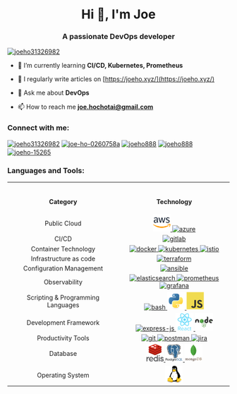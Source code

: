 <h1 align="center">Hi 👋, I'm Joe</h1>
<h3 align="center">A passionate DevOps developer</h3>

<p align="left"> <a href="https://twitter.com/joeho31326982" target="blank"><img src="https://img.shields.io/twitter/follow/joeho31326982?logo=twitter&style=for-the-badge" alt="joeho31326982" /></a> </p>

- 🌱 I’m currently learning **CI/CD, Kubernetes, Prometheus**

- 📝 I regularly write articles on [https://joeho.xyz/](https://joeho.xyz/)

- 💬 Ask me about **DevOps**

- 📫 How to reach me **joe.hochotai@gmail.com**

<h3 align="left">Connect with me:</h3>
<p align="left">
<a href="https://twitter.com/joeho31326982" target="blank"><img align="center" src="https://raw.githubusercontent.com/rahuldkjain/github-profile-readme-generator/master/src/images/icons/Social/twitter.svg" alt="joeho31326982" height="30" width="40" /></a>
<a href="https://linkedin.com/in/joe-ho-0260758a" target="blank"><img align="center" src="https://raw.githubusercontent.com/rahuldkjain/github-profile-readme-generator/master/src/images/icons/Social/linked-in-alt.svg" alt="joe-ho-0260758a" height="30" width="40" /></a>
<a href="https://joeho.xyz" target="blank"><img align="center" src="https://joeho.xyz/favicon-32x32.png" alt="joeho888" height="30" width="40" /></a>
<a href="https://dev.to/joeho888" target="blank"><img align="center" src="https://raw.githubusercontent.com/rahuldkjain/github-profile-readme-generator/master/src/images/icons/Social/devto.svg" alt="joeho888" height="30" width="40" /></a>
<a href="https://medium.com/joeho-15265" target="blank"><img align="center" src="https://raw.githubusercontent.com/rahuldkjain/github-profile-readme-generator/master/src/images/icons/Social/medium.svg" alt="joeho-15265" height="30" width="40" /></a>
</p>

<h3 align="left">Languages and Tools:</h3>
<p align="left">
<table>
<tr>
<th align="center">
<img width="441" height="0">
<p> 
Category
</p>
</th>
<th align="center">
<img width="441" height="0">
<p> 
Technology
</p>
</th>
</tr>
<tr>
<td align="center">
Public Cloud
</td>

<td align="center">
  <a href="https://aws.amazon.com" target="_blank" rel="noreferrer">
    <img src="https://raw.githubusercontent.com/devicons/devicon/master/icons/amazonwebservices/amazonwebservices-original-wordmark.svg" alt="aws" width="40" height="40" />
</a>
<a href="https://azure.microsoft.com/en-in/" target="_blank" rel="noreferrer"> 
    <img src="https://www.vectorlogo.zone/logos/microsoft_azure/microsoft_azure-icon.svg" alt="azure" width="40" height="40" /> 
</a>
</td>
</tr>

<tr>
<td align="center">
CI/CD
</td>
<td align="center">
  <a href="https://gitlab.com" target="_blank" rel="noreferrer"> 
    <img src="https://www.vectorlogo.zone/logos/gitlab/gitlab-icon.svg" alt="gitlab" width="40" height="40" />
  </a>
</td>
</tr>

<tr>
<td align="center">
Container Technology
</td>
<td align="center">
  <a href="https://docker.com" target="_blank" rel="noreferrer"> 
      <img src="https://www.vectorlogo.zone/logos/docker/docker-icon.svg" alt="docker" width="40" height="40" /> 
  </a>    
  <a href="https://kubernetes.io" target="_blank" rel="noreferrer"> 
      <img src="https://www.vectorlogo.zone/logos/kubernetes/kubernetes-icon.svg" alt="kubernetes" width="40" height="40" /> 
  </a> 
  <a href="https://istio.io" target="_blank" rel="noreferrer"> 
      <img src="https://www.vectorlogo.zone/logos/istioio/istioio-icon.svg" alt="istio" width="40" height="40" /> 
  </a>
</td>
</tr>

<tr>
<td align="center">
Infrastructure as code
</td>
<td align="center">
  <a href="https://terraform.io" target="_blank" rel="noreferrer"> 
      <img src="https://www.vectorlogo.zone/logos/terraformio/terraformio-icon.svg" alt="terraform" width="40" height="40" /> 
  </a>
</td>
</tr>

<tr>
<td align="center">
Configuration Management
</td>
<td align="center">
  <a href="https://ansible.com" target="_blank" rel="noreferrer"> 
      <img src="https://www.vectorlogo.zone/logos/ansible/ansible-icon.svg" alt="ansible" width="40" height="40" /> 
  </a>
</td>
</tr>

<tr>
<td align="center">
Observability
</td>
<td align="center">
  <a href="https://www.elastic.co" target="_blank" rel="noreferrer">
      <img src="https://www.vectorlogo.zone/logos/elastic/elastic-icon.svg" alt="elasticsearch" width="40" height="40" />
  </a>
  <a href="https://prometheus.io" target="_blank" rel="noreferrer">
      <img src="https://www.vectorlogo.zone/logos/prometheusio/prometheusio-icon.svg" alt="prometheus" width="40" height="40" />
  </a>
  <a href="https://grafana.com" target="_blank" rel="noreferrer">
      <img src="https://www.vectorlogo.zone/logos/grafana/grafana-icon.svg" alt="grafana" width="40" height="40" />
  </a>
</td>
</tr>

<tr>
<td align="center">
Scripting & Programming Languages
</td>
<td align="center">
  <a href="https://www.gnu.org/software/bash/" target="_blank" rel="noreferrer"> 
      <img src="https://www.vectorlogo.zone/logos/gnu_bash/gnu_bash-icon.svg" alt="bash" width="40" height="40" /> 
  </a>    
  <a href="https://www.python.org" target="_blank" rel="noreferrer"> 
      <img src="https://raw.githubusercontent.com/devicons/devicon/master/icons/python/python-original.svg" alt="python" width="40" height="40" />
  </a>
  <a href="https://developer.mozilla.org/en-US/docs/Web/JavaScript" target="_blank" rel="noreferrer">
      <img src="https://raw.githubusercontent.com/devicons/devicon/master/icons/javascript/javascript-original.svg" alt="javascript" width="40" height="40" />
  </a> 
</td>
</tr>

<tr>
<td align="center">
Development Framework
</td>
<td align="center">
  <a href="https://expressjs.com" target="_blank" rel="noreferrer"> 
      <img src="https://www.vectorlogo.zone/logos/expressjs/expressjs-icon.svg" alt="express-js" width="40" height="40" /> 
  </a>      
  <a href="https://reactjs.org/" target="_blank" rel="noreferrer"> 
      <img src="https://raw.githubusercontent.com/devicons/devicon/master/icons/react/react-original-wordmark.svg" alt="react" width="40" height="40" />
  </a>
  <a href="https://nodejs.org" target="_blank" rel="noreferrer"> 
      <img src="https://raw.githubusercontent.com/devicons/devicon/master/icons/nodejs/nodejs-original-wordmark.svg" alt="nodejs" width="40" height="40" /> 
  </a>
</td>
</tr>

<tr>
<td align="center">
Productivity Tools
</td>
<td align="center">
  <a href="https://git-scm.com/" target="_blank" rel="noreferrer"> 
      <img src="https://www.vectorlogo.zone/logos/git-scm/git-scm-icon.svg" alt="git" width="40" height="40" /> 
  </a>    
  <a href="https://postman.com" target="_blank" rel="noreferrer"> 
      <img src="https://www.vectorlogo.zone/logos/getpostman/getpostman-icon.svg" alt="postman" width="40" height="40" />
  </a>
  <a href="https://www.atlassian.com/software/jira" target="_blank" rel="noreferrer"> 
      <img src="https://www.vectorlogo.zone/logos/atlassian_jira/atlassian_jira-icon.svg" alt="jira" width="40" height="40" />
  </a>
</td>
</tr>

<tr>
<td align="center">
Database
</td>
<td align="center">
  <a href="https://redis.io" target="_blank" rel="noreferrer"> 
      <img src="https://raw.githubusercontent.com/devicons/devicon/master/icons/redis/redis-original-wordmark.svg" alt="redis" width="40" height="40" />
  </a>
  <a href="https://www.postgresql.org" target="_blank" rel="noreferrer">
      <img src="https://raw.githubusercontent.com/devicons/devicon/master/icons/postgresql/postgresql-original-wordmark.svg" alt="postgresql" width="40" height="40" />
  </a>    
  <a href="https://www.mongodb.com/" target="_blank" rel="noreferrer"> 
      <img src="https://raw.githubusercontent.com/devicons/devicon/master/icons/mongodb/mongodb-original-wordmark.svg" alt="mongodb" width="40" height="40" /> 
  </a>
</td>
</tr>

<tr>
<td align="center">
Operating System
</td>
<td align="center">
    <a href="https://www.linux.org/" target="_blank" rel="noreferrer">
        <img src="https://raw.githubusercontent.com/devicons/devicon/master/icons/linux/linux-original.svg" alt="linux" width="40" height="40" />
    </a>
</td>
</tr>

</table>
</p>
